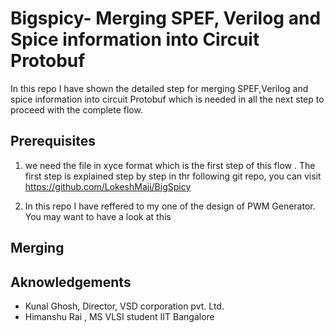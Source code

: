 # Bigspicy- Merging SPEF, Verilog and Spice information into Circuit Protobuf 
In this repo I have shown the detailed step for merging SPEF,Verilog and spice information into circuit Protobuf which is needed in all the next step to proceed with the complete flow.
## Prerequisites 
1. we need the file in xyce format which is the first step of this flow . The first step is explained step by step in thr following git repo, you can visit https://github.com/LokeshMaji/BigSpicy

2. In this repo I have reffered to my one of the design of PWM Generator. You may want to have a look at this 



## Merging 





## Aknowledgements
* Kunal Ghosh, Director, VSD corporation pvt. Ltd.
* Himanshu Rai , MS VLSI student IIT Bangalore 
